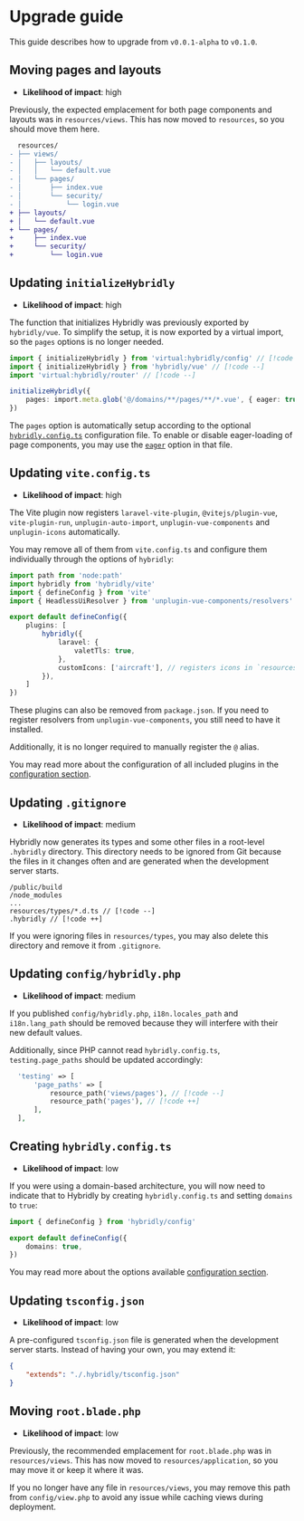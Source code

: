 # Upgrade guide

This guide describes how to upgrade from `v0.0.1-alpha` to `v0.1.0`.

## Moving pages and layouts

- **Likelihood of impact**: <span class="text-red-700 dark:text-red-300">high</span>

Previously, the expected emplacement for both page components and layouts was in `resources/views`. This has now moved to `resources`, so you should move them here.

```diff
  resources/
- ├── views/
- │   ├── layouts/
- │   │   └── default.vue
- │   └── pages/
- │       ├── index.vue
- │       └── security/
- │           └── login.vue
+ ├── layouts/
+ │   └── default.vue
+ └── pages/
+     ├── index.vue
+     └── security/
+         └── login.vue
```

## Updating `initializeHybridly`

- **Likelihood of impact**: <span class="text-red-700 dark:text-red-300">high</span>

The function that initializes Hybridly was previously exported by `hybridly/vue`. To simplify the setup, it is now exported by a virtual import, so the `pages` options is no longer needed.

```ts
import { initializeHybridly } from 'virtual:hybridly/config' // [!code ++]
import { initializeHybridly } from 'hybridly/vue' // [!code --]
import 'virtual:hybridly/router' // [!code --]

initializeHybridly({
	pages: import.meta.glob('@/domains/**/pages/**/*.vue', { eager: true }), // [!code --]
})
```

The `pages` option is automatically setup according to the optional [`hybridly.config.ts`](../../configuration/architecture.md) configuration file. To enable or disable eager-loading of page components, you may use the [`eager`](../../configuration/architecture.md#eager) option in that file.

## Updating `vite.config.ts`

- **Likelihood of impact**: <span class="text-red-700 dark:text-red-300">high</span>

The Vite plugin now registers `laravel-vite-plugin`, `@vitejs/plugin-vue`, `vite-plugin-run`, `unplugin-auto-import`, `unplugin-vue-components` and `unplugin-icons` automatically.

You may remove all of them from `vite.config.ts` and configure them individually through the options of `hybridly`:

```ts
import path from 'node:path'
import hybridly from 'hybridly/vite'
import { defineConfig } from 'vite'
import { HeadlessUiResolver } from 'unplugin-vue-components/resolvers'

export default defineConfig({
	plugins: [
		hybridly({
			laravel: {
				valetTls: true,
			},
			customIcons: ['aircraft'], // registers icons in `resources/icons/aircraft`
		}),
	]
})
```

These plugins can also be removed from `package.json`. If you need to register resolvers from `unplugin-vue-components`, you still need to have it installed.

Additionally, it is no longer required to manually register the `@` alias.

You may read more about the configuration of all included plugins in the [configuration section](../../configuration/vite.md).

## Updating `.gitignore`

- **Likelihood of impact**: medium

Hybridly now generates its types and some other files in a root-level `.hybridly` directory. This directory needs to be ignored from Git because the files in it changes often and are generated when the development server starts. 

```gitignore
/public/build
/node_modules
...
resources/types/*.d.ts // [!code --]
.hybridly // [!code ++]
```

If you were ignoring files in `resources/types`, you may also delete this directory and remove it from `.gitignore`.


## Updating `config/hybridly.php`

- **Likelihood of impact**: medium

If you published `config/hybridly.php`, `i18n.locales_path` and `i18n.lang_path` should be removed because they will interfere with their new default values. 

Additionally, since PHP cannot read `hybridly.config.ts`, `testing.page_paths` should be updated accordingly:

```php
  'testing' => [
      'page_paths' => [
          resource_path('views/pages'), // [!code --]
          resource_path('pages'), // [!code ++]
      ],
  ],
```

## Creating `hybridly.config.ts`

- **Likelihood of impact**: low

If you were using a domain-based architecture, you will now need to indicate that to Hybridly by creating `hybridly.config.ts` and setting `domains` to `true`:

```ts
import { defineConfig } from 'hybridly/config'

export default defineConfig({
	domains: true,
})
```

You may read more about the options available [configuration section](../../configuration/architecture.md#options).

## Updating `tsconfig.json`

- **Likelihood of impact**: low

A pre-configured `tsconfig.json` file is generated when the development server starts. Instead of having your own, you may extend it:

```json
{
	"extends": "./.hybridly/tsconfig.json"
}
```

## Moving `root.blade.php`

- **Likelihood of impact**: low

Previously, the recommended emplacement for `root.blade.php` was in `resources/views`. This has now moved to `resources/application`, so you may move it or keep it where it was.

If you no longer have any file in `resources/views`, you may remove this path from `config/view.php` to avoid any issue while caching views during deployment.
